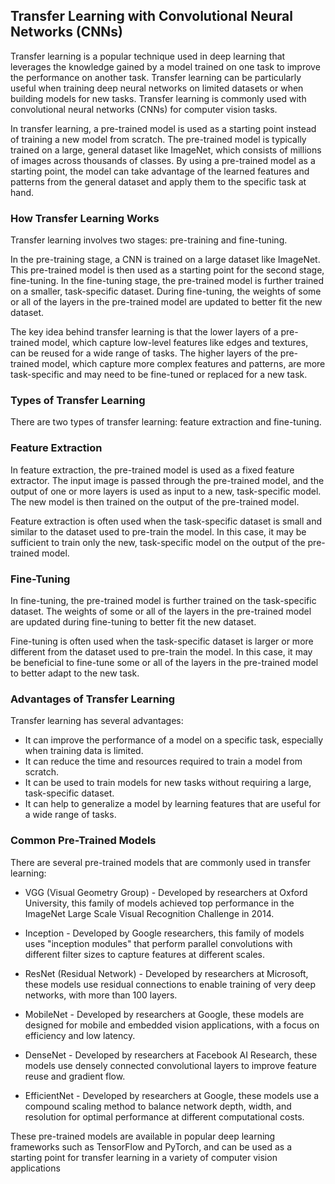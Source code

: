 ## Transfer Learning with Convolutional Neural Networks (CNNs)

Transfer learning is a popular technique used in deep learning that leverages the knowledge gained by a model trained on one task to improve the performance on another task. Transfer learning can be particularly useful when training deep neural networks on limited datasets or when building models for new tasks. Transfer learning is commonly used with convolutional neural networks (CNNs) for computer vision tasks.

In transfer learning, a pre-trained model is used as a starting point instead of training a new model from scratch. The pre-trained model is typically trained on a large, general dataset like ImageNet, which consists of millions of images across thousands of classes. By using a pre-trained model as a starting point, the model can take advantage of the learned features and patterns from the general dataset and apply them to the specific task at hand.

### How Transfer Learning Works
Transfer learning involves two stages: pre-training and fine-tuning.

In the pre-training stage, a CNN is trained on a large dataset like ImageNet. This pre-trained model is then used as a starting point for the second stage, fine-tuning. In the fine-tuning stage, the pre-trained model is further trained on a smaller, task-specific dataset. During fine-tuning, the weights of some or all of the layers in the pre-trained model are updated to better fit the new dataset.

The key idea behind transfer learning is that the lower layers of a pre-trained model, which capture low-level features like edges and textures, can be reused for a wide range of tasks. The higher layers of the pre-trained model, which capture more complex features and patterns, are more task-specific and may need to be fine-tuned or replaced for a new task.

### Types of Transfer Learning
There are two types of transfer learning: feature extraction and fine-tuning.

### Feature Extraction
In feature extraction, the pre-trained model is used as a fixed feature extractor. The input image is passed through the pre-trained model, and the output of one or more layers is used as input to a new, task-specific model. The new model is then trained on the output of the pre-trained model.

Feature extraction is often used when the task-specific dataset is small and similar to the dataset used to pre-train the model. In this case, it may be sufficient to train only the new, task-specific model on the output of the pre-trained model.

### Fine-Tuning
In fine-tuning, the pre-trained model is further trained on the task-specific dataset. The weights of some or all of the layers in the pre-trained model are updated during fine-tuning to better fit the new dataset.

Fine-tuning is often used when the task-specific dataset is larger or more different from the dataset used to pre-train the model. In this case, it may be beneficial to fine-tune some or all of the layers in the pre-trained model to better adapt to the new task.

### Advantages of Transfer Learning
Transfer learning has several advantages:

- It can improve the performance of a model on a specific task, especially when training data is limited.
- It can reduce the time and resources required to train a model from scratch.
- It can be used to train models for new tasks without requiring a large, task-specific dataset.
- It can help to generalize a model by learning features that are useful for a wide range of tasks.

### Common Pre-Trained Models
There are several pre-trained models that are commonly used in transfer learning:

- VGG (Visual Geometry Group) - Developed by researchers at Oxford University, this family of models achieved top performance in the ImageNet Large Scale Visual Recognition Challenge in 2014.

- Inception - Developed by Google researchers, this family of models uses "inception modules" that perform parallel convolutions with different filter sizes to capture features at different scales.

- ResNet (Residual Network) - Developed by researchers at Microsoft, these models use residual connections to enable training of very deep networks, with more than 100 layers.

- MobileNet - Developed by researchers at Google, these models are designed for mobile and embedded vision applications, with a focus on efficiency and low latency.

- DenseNet - Developed by researchers at Facebook AI Research, these models use densely connected convolutional layers to improve feature reuse and gradient flow.

- EfficientNet - Developed by researchers at Google, these models use a compound scaling method to balance network depth, width, and resolution for optimal performance at different computational costs.

These pre-trained models are available in popular deep learning frameworks such as TensorFlow and PyTorch, and can be used as a starting point for transfer learning in a variety of computer vision applications